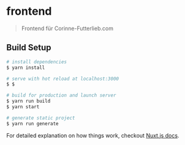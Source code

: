 # frontend

> Frontend für Corinne-Futterlieb.com

## Build Setup

``` bash
# install dependencies
$ yarn install

# serve with hot reload at localhost:3000
$ $

# build for production and launch server
$ yarn run build
$ yarn start

# generate static project
$ yarn run generate
```

For detailed explanation on how things work, checkout [Nuxt.js docs](https://nuxtjs.org).
